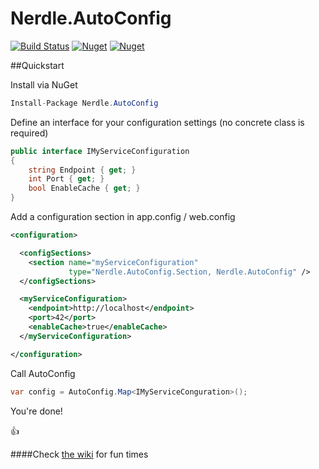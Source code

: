 # Nerdle.AutoConfig

[![Build Status](https://travis-ci.org/edpollitt/Nerdle.AutoConfig.svg?branch=master)](https://travis-ci.org/edpollitt/Nerdle.AutoConfig)
[![Nuget](https://img.shields.io/nuget/v/Nerdle.AutoConfig.svg)](https://www.nuget.org/packages/Nerdle.AutoConfig/)
[![Nuget](https://img.shields.io/nuget/dt/Nerdle.AutoConfig.svg)](https://www.nuget.org/packages/Nerdle.AutoConfig/)

##Quickstart

Install via NuGet
```csharp
Install-Package Nerdle.AutoConfig
```

Define an interface for your configuration settings (no concrete class is required)

```csharp
public interface IMyServiceConfiguration
{
    string Endpoint { get; }
    int Port { get; }
    bool EnableCache { get; }
}
```

Add a configuration section in app.config / web.config
```xml
<configuration>

  <configSections>
    <section name="myServiceConfiguration" 
             type="Nerdle.AutoConfig.Section, Nerdle.AutoConfig" />
  </configSections>

  <myServiceConfiguration>
    <endpoint>http://localhost</endpoint>
    <port>42</port>
    <enableCache>true</enableCache>
  </myServiceConfiguration>

</configuration>
```

Call AutoConfig

```csharp
var config = AutoConfig.Map<IMyServiceConguration>();
```

You're done!

:+1:

####Check [the wiki](https://github.com/edpollitt/Nerdle.AutoConfig/wiki) for fun times

